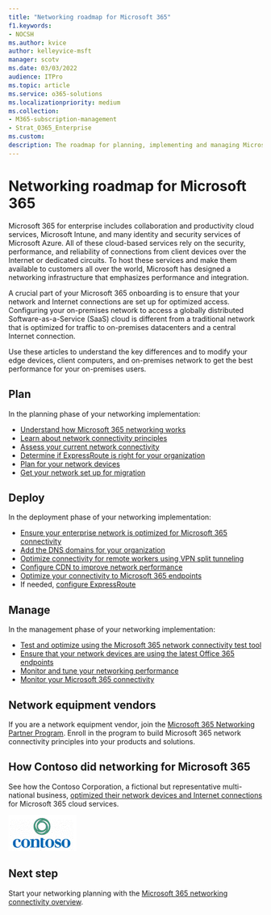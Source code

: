 ```yaml
---
title: "Networking roadmap for Microsoft 365"
f1.keywords:
- NOCSH
ms.author: kvice
author: kelleyvice-msft
manager: scotv
ms.date: 03/03/2022
audience: ITPro
ms.topic: article
ms.service: o365-solutions
ms.localizationpriority: medium
ms.collection: 
- M365-subscription-management
- Strat_O365_Enterprise
ms.custom:
description: The roadmap for planning, implementing and managing Microsoft 365 networking.
---
```


# Networking roadmap for Microsoft 365

Microsoft 365 for enterprise includes collaboration and productivity cloud services, Microsoft Intune, and many identity and security services of Microsoft Azure. All of these cloud-based services rely on the security, performance, and reliability of connections from client devices over the Internet or dedicated circuits. To host these services and make them available to customers all over the world, Microsoft has designed a networking infrastructure that emphasizes performance and integration.

A crucial part of your Microsoft 365 onboarding is to ensure that your network and Internet connections are set up for optimized access. Configuring your on-premises network to access a globally distributed Software-as-a-Service (SaaS) cloud is different from a traditional network that is optimized for traffic to on-premises datacenters and a central Internet connection.

Use these articles to understand the key differences and to modify your edge devices, client computers, and on-premises network to get the best performance for your on-premises users.

## Plan

In the planning phase of your networking implementation:

- [Understand how Microsoft 365 networking works](microsoft-365-networking-overview.md)
- [Learn about network connectivity principles](microsoft-365-network-connectivity-principles.md)
- [Assess your current network connectivity](assessing-network-connectivity.md)
- [Determine if ExpressRoute is right for your organization](network-planning-with-expressroute.md)
- [Plan for your network devices](plan-for-network-devices.md)
- [Get your network set up for migration](network-and-migration-planning.md)

## Deploy

In the deployment phase of your networking implementation:

- [Ensure your enterprise network is optimized for Microsoft 365 connectivity](set-up-network-for-microsoft-365.md)
- [Add the DNS domains for your organization](../admin/setup/add-domain.md)
- [Optimize connectivity for remote workers using VPN split tunneling](microsoft-365-vpn-split-tunnel.md)
- [Configure CDN to improve network performance](office-365-cdn-quickstart.md)
- [Optimize your connectivity to Microsoft 365 endpoints](microsoft-365-ip-web-service.md)
- If needed, [configure ExpressRoute](azure-expressroute.md)

## Manage

In the management phase of your networking implementation:

- [Test and optimize using the Microsoft 365 network connectivity test tool](office-365-network-mac-perf-onboarding-tool.md)
- [Ensure that your network devices are using the latest Office 365 endpoints](microsoft-365-endpoints.md)
- [Monitor and tune your networking performance](network-planning-and-performance.md)
- [Monitor your Microsoft 365 connectivity](monitor-connectivity.md)

## Network equipment vendors

If you are a network equipment vendor, join the [Microsoft 365 Networking Partner Program](microsoft-365-networking-partner-program.md). Enroll in the program to build Microsoft 365 network connectivity principles into your products and solutions.

## How Contoso did networking for Microsoft 365

See how the Contoso Corporation, a fictional but representative multi-national business, [optimized their network devices and Internet connections](contoso-networking.md) for Microsoft 365 cloud services.

![The Contoso Corporation.](../media/contoso-overview/contoso-icon.png)

## Next step

Start your networking planning with the [Microsoft 365 networking connectivity overview](microsoft-365-networking-overview.md).
